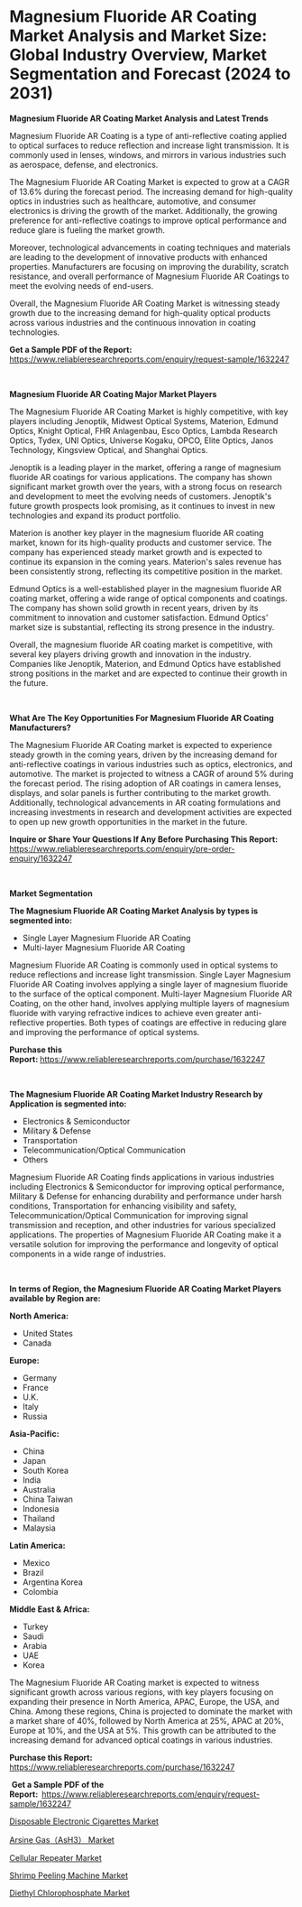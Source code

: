 <p><h1>Magnesium Fluoride AR Coating Market Analysis and Market Size: Global Industry Overview, Market Segmentation and Forecast (2024 to 2031)</h1></p><p><strong>Magnesium Fluoride AR Coating Market Analysis and Latest Trends</strong></p>
<p><p>Magnesium Fluoride AR Coating is a type of anti-reflective coating applied to optical surfaces to reduce reflection and increase light transmission. It is commonly used in lenses, windows, and mirrors in various industries such as aerospace, defense, and electronics.</p><p>The Magnesium Fluoride AR Coating Market is expected to grow at a CAGR of 13.6% during the forecast period. The increasing demand for high-quality optics in industries such as healthcare, automotive, and consumer electronics is driving the growth of the market. Additionally, the growing preference for anti-reflective coatings to improve optical performance and reduce glare is fueling the market growth.</p><p>Moreover, technological advancements in coating techniques and materials are leading to the development of innovative products with enhanced properties. Manufacturers are focusing on improving the durability, scratch resistance, and overall performance of Magnesium Fluoride AR Coatings to meet the evolving needs of end-users.</p><p>Overall, the Magnesium Fluoride AR Coating Market is witnessing steady growth due to the increasing demand for high-quality optical products across various industries and the continuous innovation in coating technologies.</p></p>
<p><strong>Get a Sample PDF of the Report:&nbsp;</strong> <a href="https://www.reliableresearchreports.com/enquiry/request-sample/1632247">https://www.reliableresearchreports.com/enquiry/request-sample/1632247</a></p>
<p>&nbsp;</p>
<p><strong>Magnesium Fluoride AR Coating Major Market Players</strong></p>
<p><p>The Magnesium Fluoride AR Coating Market is highly competitive, with key players including Jenoptik, Midwest Optical Systems, Materion, Edmund Optics, Knight Optical, FHR Anlagenbau, Esco Optics, Lambda Research Optics, Tydex, UNI Optics, Universe Kogaku, OPCO, Elite Optics, Janos Technology, Kingsview Optical, and Shanghai Optics.</p><p>Jenoptik is a leading player in the market, offering a range of magnesium fluoride AR coatings for various applications. The company has shown significant market growth over the years, with a strong focus on research and development to meet the evolving needs of customers. Jenoptik's future growth prospects look promising, as it continues to invest in new technologies and expand its product portfolio.</p><p>Materion is another key player in the magnesium fluoride AR coating market, known for its high-quality products and customer service. The company has experienced steady market growth and is expected to continue its expansion in the coming years. Materion's sales revenue has been consistently strong, reflecting its competitive position in the market.</p><p>Edmund Optics is a well-established player in the magnesium fluoride AR coating market, offering a wide range of optical components and coatings. The company has shown solid growth in recent years, driven by its commitment to innovation and customer satisfaction. Edmund Optics' market size is substantial, reflecting its strong presence in the industry.</p><p>Overall, the magnesium fluoride AR coating market is competitive, with several key players driving growth and innovation in the industry. Companies like Jenoptik, Materion, and Edmund Optics have established strong positions in the market and are expected to continue their growth in the future.</p></p>
<p>&nbsp;</p>
<p><strong>What Are The Key Opportunities For Magnesium Fluoride AR Coating Manufacturers?</strong></p>
<p><p>The Magnesium Fluoride AR Coating market is expected to experience steady growth in the coming years, driven by the increasing demand for anti-reflective coatings in various industries such as optics, electronics, and automotive. The market is projected to witness a CAGR of around 5% during the forecast period. The rising adoption of AR coatings in camera lenses, displays, and solar panels is further contributing to the market growth. Additionally, technological advancements in AR coating formulations and increasing investments in research and development activities are expected to open up new growth opportunities in the market in the future.</p></p>
<p><strong>Inquire or Share Your Questions If Any Before Purchasing This Report:</strong> <a href="https://www.reliableresearchreports.com/enquiry/pre-order-enquiry/1632247">https://www.reliableresearchreports.com/enquiry/pre-order-enquiry/1632247</a></p>
<p>&nbsp;</p>
<p><strong>Market Segmentation</strong></p>
<p><strong>The Magnesium Fluoride AR Coating Market Analysis by types is segmented into:</strong></p>
<p><ul><li>Single Layer Magnesium Fluoride AR Coating</li><li>Multi-layer Magnesium Fluoride AR Coating</li></ul></p>
<p><p>Magnesium Fluoride AR Coating is commonly used in optical systems to reduce reflections and increase light transmission. Single Layer Magnesium Fluoride AR Coating involves applying a single layer of magnesium fluoride to the surface of the optical component. Multi-layer Magnesium Fluoride AR Coating, on the other hand, involves applying multiple layers of magnesium fluoride with varying refractive indices to achieve even greater anti-reflective properties. Both types of coatings are effective in reducing glare and improving the performance of optical systems.</p></p>
<p><strong>Purchase this Report:&nbsp;</strong><a href="https://www.reliableresearchreports.com/purchase/1632247">https://www.reliableresearchreports.com/purchase/1632247</a></p>
<p>&nbsp;</p>
<p><strong>The Magnesium Fluoride AR Coating Market Industry Research by Application is segmented into:</strong></p>
<p><ul><li>Electronics & Semiconductor</li><li>Military & Defense</li><li>Transportation</li><li>Telecommunication/Optical Communication</li><li>Others</li></ul></p>
<p><p>Magnesium Fluoride AR Coating finds applications in various industries including Electronics & Semiconductor for improving optical performance, Military & Defense for enhancing durability and performance under harsh conditions, Transportation for enhancing visibility and safety, Telecommunication/Optical Communication for improving signal transmission and reception, and other industries for various specialized applications. The properties of Magnesium Fluoride AR Coating make it a versatile solution for improving the performance and longevity of optical components in a wide range of industries.</p></p>
<p>&nbsp;</p>
<p><strong>In terms of Region, the Magnesium Fluoride AR Coating Market Players available by Region are:</strong></p>
<p>
    <p> <strong> North America: </strong>
        <ul>
            <li>United States</li>
            <li>Canada</li>
        </ul>
        </p> 
    <p> <strong> Europe: </strong>
        <ul>
            <li>Germany</li>
            <li>France</li>
            <li>U.K.</li>
            <li>Italy</li>
            <li>Russia</li>
        </ul>
        </p> 
    <p> <strong> Asia-Pacific: </strong>
        <ul>
            <li>China</li>
            <li>Japan</li>
            <li>South Korea</li>
            <li>India</li>
            <li>Australia</li>
            <li>China Taiwan</li>
            <li>Indonesia</li>
            <li>Thailand</li>
            <li>Malaysia</li>
        </ul>
        </p> 
    <p> <strong> Latin America: </strong>
        <ul>
            <li>Mexico</li>
            <li>Brazil</li>
            <li>Argentina Korea</li>
            <li>Colombia</li>
        </ul>
        </p> 
    <p> <strong> Middle East & Africa: </strong>
        <ul>
            <li>Turkey</li>
            <li>Saudi</li>
            <li>Arabia</li>
            <li>UAE</li>
            <li>Korea</li>
        </ul>
    </p>
    </p>
<p><p>The Magnesium Fluoride AR Coating market is expected to witness significant growth across various regions, with key players focusing on expanding their presence in North America, APAC, Europe, the USA, and China. Among these regions, China is projected to dominate the market with a market share of 40%, followed by North America at 25%, APAC at 20%, Europe at 10%, and the USA at 5%. This growth can be attributed to the increasing demand for advanced optical coatings in various industries.</p></p>
<p><strong>Purchase this Report: </strong><a href="https://www.reliableresearchreports.com/purchase/1632247">https://www.reliableresearchreports.com/purchase/1632247</a></p>
<p>&nbsp;<strong>Get a Sample PDF of the Report:&nbsp;&nbsp;</strong><a href="https://www.reliableresearchreports.com/enquiry/request-sample/1632247">https://www.reliableresearchreports.com/enquiry/request-sample/1632247</a></p>
<p><strong></strong></p>
<p><p><a href="https://github.com/dimitrishawkinswaynenp91rgz/Market-Research-Report-List-1/blob/main/disposable-electronic-cigarettes-market.md">Disposable Electronic Cigarettes Market</a></p><p><a href="https://github.com/changoleonlaverguenzanoexiste/Market-Research-Report-List-2/blob/main/arsine-gasash3-market.md">Arsine Gas（AsH3） Market</a></p><p><a href="https://view.publitas.com/reportprime-1/cellular-repeater-market-size-2024-2031-global-industrial-analysis-key-geographical-regions-market-share-top-key-players-product-types-and-forecast-research-report/">Cellular Repeater Market</a></p><p><a href="https://valiant-lunge-8fe.notion.site/Shrimp-Peeling-Machine-Market-Dynamics-2024-2031-Also-about-Its-Market-Trends-Projections-and-Opp-943707de5fe54d6b9c37c2d8c19eef66">Shrimp Peeling Machine Market</a></p><p><a href="https://view.publitas.com/reportprime-1/diethyl-chlorophosphate-market-research-report-unlocks-analysis-on-the-market-financial-status-market-size-and-market-revenue-upto-2031/">Diethyl Chlorophosphate Market</a></p></p>